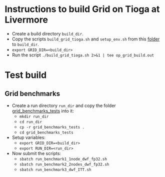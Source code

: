 # Instructions to build Grid on Tioga at Livermore
- Create a build directory `build_dir`.
- Copy the scripts `build_grid_tioga.sh` and `setup_env.sh` from this [folder](https://github.com/vmos1/su4_dm_grid_lsd/tree/main/build_GRID/grid_tioga) to `build_dir`.
- `export GRID_DIR=<build_dir>`
- Run the script `./build_grid_tioga.sh 2>&1 | tee op_grid_build.out`


# Test build
## Grid benchmarks
- Create a run directory `run_dir` and copy the folder [grid_benchmarks_tests](https://github.com/vmos1/su4_dm_grid_lsd/tree/main/build_GRID/grid_tioga/grid_benchmarks_tests) into it: 
  - `mkdir run_dir`
  - `cd run_dir`
  - `cp -r grid_benchmarks_tests .`
  - `cd grid_benchmarks_tests` 
- Setup variables:
  - `export GRID_DIR=<build_dir>`
  - `export RUN_DIR=<run_dir>`
- Now submit the scripts:
  - `sbatch run_benchmark1_1node_dwf_fp32.sh`
  - `sbatch run_benchmark2_2nodes_dwf_fp32.sh`
  - `sbatch run_benchmark3_dwf_ITT.sh`
